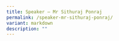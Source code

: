 ```yaml
---
title: Speaker – Mr Sithuraj Ponraj
permalink: /speaker-mr-sithuraj-ponraj/
variant: markdown
description: ""
---
```

